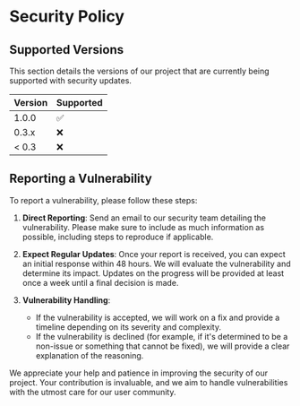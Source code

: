 # Security Policy

## Supported Versions

This section details the versions of our project that are currently being supported with security updates.

| Version | Supported          |
| ------- | ------------------ |
| 1.0.0   | :white_check_mark: |
| 0.3.x   | :x:                |
| < 0.3   | :x:                |

## Reporting a Vulnerability

To report a vulnerability, please follow these steps:

1. **Direct Reporting**: Send an email to our security team detailing the vulnerability. Please make sure to include as much information as possible, including steps to reproduce if applicable.

2. **Expect Regular Updates**: Once your report is received, you can expect an initial response within 48 hours. We will evaluate the vulnerability and determine its impact. Updates on the progress will be provided at least once a week until a final decision is made.

3. **Vulnerability Handling**:
   - If the vulnerability is accepted, we will work on a fix and provide a timeline depending on its severity and complexity.
   - If the vulnerability is declined (for example, if it's determined to be a non-issue or something that cannot be fixed), we will provide a clear explanation of the reasoning.

We appreciate your help and patience in improving the security of our project. Your contribution is invaluable, and we aim to handle vulnerabilities with the utmost care for our user community.
